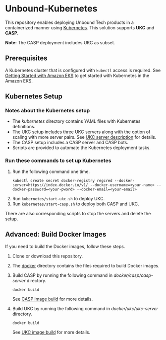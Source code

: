 
# Unbound-Kubernetes

This repository enables deploying Unbound Tech products in a containerized manner using [Kubernetes](https://kubernetes.io/). This solution supports **UKC** and **CASP**. 

**Note:** The CASP deployment includes UKC as subset.

## Prerequisites
A Kubernetes cluster that is configured with `kubectl` access is required. See [Getting Started with Amazon EKS](Getting_Started_with_Amazon_EKS.md) to get started with Kubernetes in the Amazon EKS.


## Kubernetes Setup

### Notes about the Kubernetes setup
- The *kubernetes* directory contains YAML files with Kubernetes definitions.
- The UKC setup includes three UKC servers along with the option of scaling with more server pairs. See [UKC server description](kubernetes/ukc/README.md) for details.
- The CASP setup includes a CASP server and CASP bots.
- Scripts are provided to automate the Kubernetes deployment tasks. 

### Run these commands to set up Kubernetes
1. Run the following command one time.
    ```
    kubectl create secret docker-registry regcred --docker-server=https://index.docker.io/v1/ --docker-username=<your-name> --docker-password=<your-pword> --docker-email=<your-email>
    ```
1. Run `kubernetes/start-ukc.sh` to deploy UKC.
2. Run `kubernetes/start-casp.sh` to deploy both CASP and UKC.

There are also corresponding scripts to stop the servers and delete the setup.


## Advanced: Build Docker Images
If you need to build the Docker images, follow these steps.

1. Clone or download this repository.
2. The [docker](./docker) directory contains the files required to build Docker images.
3. Build CASP by running the following command in *docker/casp/casp-server* directory.

    `docker build`

    See [CASP image build](docker/casp/casp-server) for more details.
4. Build UKC by running the following command in *docker/ukc/ukc-server* directory.

    `docker build`

    See [UKC image build](docker/ukc/ukc-server) for more details.

